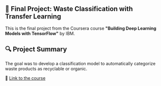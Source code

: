## 📝 Final Project: Waste Classification with Transfer Learning  
This is the final project from the Coursera course **"Building Deep Learning Models with TensorFlow"** by IBM.  

## 🔍 Project Summary  
The goal was to develop a classification model to automatically categorize waste products as recyclable or organic.  

🔗 [Link to the course](https://www.coursera.org/learn/building-deep-learning-models-with-tensorflow)
